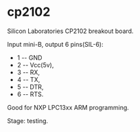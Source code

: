 cp2102
======

 Silicon Laboratories CP2102 breakout board.


 Input mini-B, output 6 pins(SIL-6): 
 * 1 -- GND
 * 2 -- Vcc(5v),
 * 3 -- RX,
 * 4 -- TX,
 * 5 -- DTR, 
 * 6 -- RTS.

 Good for NXP LPC13xx ARM programming.

 Stage: testing.
